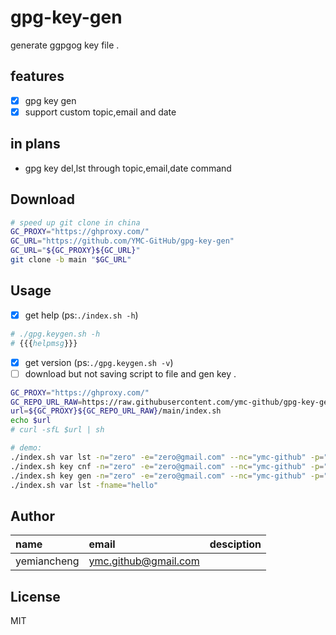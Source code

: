# gpg-key-gen

generate ggpgog key file .

## features
- [x] gpg key gen
- [x] support custom topic,email and date 

## in plans

- gpg key del,lst through topic,email,date command

## Download


```bash
# speed up git clone in china
GC_PROXY="https://ghproxy.com/"
GC_URL="https://github.com/YMC-GitHub/gpg-key-gen"
GC_URL="${GC_PROXY}${GC_URL}"
git clone -b main "$GC_URL"
```

## Usage
- [x] get help (ps:`./index.sh -h`)

```bash
# ./gpg.keygen.sh -h
# {{{helpmsg}}}
```

- [x] get version (ps:`./gpg.keygen.sh -v`)
- [ ] download but not saving script to file and gen key .

```bash
GC_PROXY="https://ghproxy.com/"
GC_REPO_URL_RAW=https://raw.githubusercontent.com/ymc-github/gpg-key-gen
url=${GC_PROXY}${GC_REPO_URL_RAW}/main/index.sh
echo $url
# curl -sfL $url | sh
```

```bash
# demo:
./index.sh var lst -n="zero" -e="zero@gmail.com" --nc="ymc-github" -p="password"
./index.sh key cnf -n="zero" -e="zero@gmail.com" --nc="ymc-github" -p="password"
./index.sh key gen -n="zero" -e="zero@gmail.com" --nc="ymc-github" -p="password"
./index.sh var lst -fname="hello"
```


## Author

name|email|desciption
:--|:--|:--
yemiancheng|<ymc.github@gmail.com>||

## License
MIT
